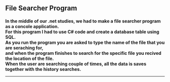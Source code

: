 <h2> File Searcher Program </h2>

<h4> In the middle of our .net studies, we had to make a file searcher program as a concole application. </br>
For this program I had to use C# code and create a database table using SQL. </br>
As you run the program you are asked to type the name of the file that you are seraching for, </br>
and when the program finishes to search for the specific file you recived the location of the file. </br>
When the user are searching couple of times, all the data is saves together with the history searches. </br>

---

